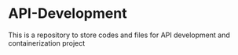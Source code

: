 # API-Development
This is a repository to store codes and files for API development and containerization project
